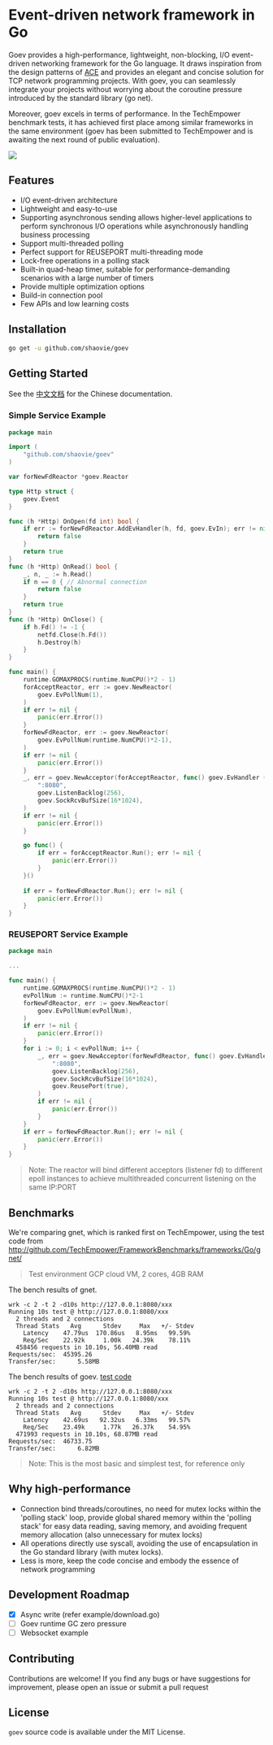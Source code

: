 # Event-driven network framework in Go

Goev provides a high-performance, lightweight, non-blocking, I/O event-driven networking framework for the Go language. It draws inspiration from the design patterns of [ACE](http://www.dre.vanderbilt.edu/~schmidt/ACE-overview.html) and provides an elegant and concise solution for TCP network programming projects. With goev, you can seamlessly integrate your projects without worrying about the coroutine pressure introduced by the standard library (go net).

Moreover, goev excels in terms of performance. In the TechEmpower benchmark tests, it has achieved first place among similar frameworks in the same environment (goev has been submitted to TechEmpower and is awaiting the next round of public evaluation).

![](goev.png)
## Features

* I/O event-driven architecture
* Lightweight and easy-to-use
* Supporting asynchronous sending allows higher-level applications to perform synchronous I/O operations while asynchronously handling business processing
* Support multi-threaded polling
* Perfect support for REUSEPORT multi-threading mode
* Lock-free operations in a polling stack
* Built-in quad-heap timer, suitable for performance-demanding scenarios with a large number of timers
* Provide multiple optimization options
* Build-in connection pool
* Few APIs and low learning costs

## Installation

```bash
go get -u github.com/shaovie/goev
```

## Getting Started

See the [中文文档](DOCUMENT_CN.md) for the Chinese documentation.

### Simple Service Example

```go
package main

import (
    "github.com/shaovie/goev"
)

var forNewFdReactor *goev.Reactor

type Http struct {
	goev.Event
}

func (h *Http) OnOpen(fd int) bool {
	if err := forNewFdReactor.AddEvHandler(h, fd, goev.EvIn); err != nil {
		return false
	}
	return true
}
func (h *Http) OnRead() bool {
	_, n, _ := h.Read()
	if n == 0 { // Abnormal connection
		return false
	}
    return true
}
func (h *Http) OnClose() {
    if h.Fd() != -1 {
        netfd.Close(h.Fd())
        h.Destroy(h)
    }
}

func main() {
	runtime.GOMAXPROCS(runtime.NumCPU()*2 - 1)
	forAcceptReactor, err := goev.NewReactor(
		goev.EvPollNum(1),
	)
	if err != nil {
		panic(err.Error())
	}
	forNewFdReactor, err := goev.NewReactor(
		goev.EvPollNum(runtime.NumCPU()*2-1),
	)
	if err != nil {
		panic(err.Error())
	}
	_, err = goev.NewAcceptor(forAcceptReactor, func() goev.EvHandler { return new(Http) },
		":8080",
		goev.ListenBacklog(256),
		goev.SockRcvBufSize(16*1024),
	)
	if err != nil {
		panic(err.Error())
	}

	go func() {
		if err = forAcceptReactor.Run(); err != nil {
			panic(err.Error())
		}
	}()
    
	if err = forNewFdReactor.Run(); err != nil {
		panic(err.Error())
	}
}

```

### REUSEPORT Service Example

```go
package main

...

func main() {
	runtime.GOMAXPROCS(runtime.NumCPU()*2 - 1)
    evPollNum := runtime.NumCPU()*2-1
	forNewFdReactor, err := goev.NewReactor(
		goev.EvPollNum(evPollNum),
	)
	if err != nil {
		panic(err.Error())
	}
    for i := 0; i < evPollNum; i++ {
        _, err = goev.NewAcceptor(forNewFdReactor, func() goev.EvHandler { return new(Http) },
            ":8080",
            goev.ListenBacklog(256),
            goev.SockRcvBufSize(16*1024),
            goev.ReusePort(true),
        )
        if err != nil {
            panic(err.Error())
        }
    }
	if err = forNewFdReactor.Run(); err != nil {
		panic(err.Error())
	}
}

```
> Note: The reactor will bind different acceptors (listener fd) to different epoll instances to achieve multithreaded concurrent listening on the same IP:PORT

## Benchmarks

We're comparing gnet, which is ranked first on TechEmpower, using the test code from http://github.com/TechEmpower/FrameworkBenchmarks/frameworks/Go/gnet/

> Test environment GCP cloud VM, 2 cores, 4GB RAM

The bench results of gnet.
```text
wrk -c 2 -t 2 -d10s http://127.0.0.1:8080/xxx
Running 10s test @ http://127.0.0.1:8080/xxx
  2 threads and 2 connections
  Thread Stats   Avg      Stdev     Max   +/- Stdev
    Latency    47.79us  170.86us   8.95ms   99.59%
    Req/Sec    22.92k     1.00k   24.39k    78.11%
  458456 requests in 10.10s, 56.40MB read
Requests/sec:  45395.26
Transfer/sec:      5.58MB
```

The bench results of goev. [test code](https://github.com/shaovie/goev/blob/main/example/techempower.go)
```text
wrk -c 2 -t 2 -d10s http://127.0.0.1:8080/xxx
Running 10s test @ http://127.0.0.1:8080/xxx
  2 threads and 2 connections
  Thread Stats   Avg      Stdev     Max   +/- Stdev
    Latency    42.69us   92.32us   6.33ms   99.57%
    Req/Sec    23.49k     1.77k   26.37k    54.95%
  471993 requests in 10.10s, 68.87MB read
Requests/sec:  46733.75
Transfer/sec:      6.82MB
```
> Note: This is the most basic and simplest test, for reference only

## Why high-performance

* Connection bind threads/coroutines, no need for mutex locks within the 'polling stack' loop, provide global shared memory within the 'polling stack' for easy data reading, saving memory, and avoiding frequent memory allocation (also unnecessary for mutex locks)
* All operations directly use syscall, avoiding the use of encapsulation in the Go standard library (with mutex locks).
* Less is more, keep the code concise and embody the essence of network programming

## Development Roadmap

- [x] Async write (refer example/download.go)
- [ ] Goev runtime GC zero pressure
- [ ] Websocket example

## Contributing
Contributions are welcome! If you find any bugs or have suggestions for improvement, please open an issue or submit a pull request

## License
`goev` source code is available under the MIT License.
